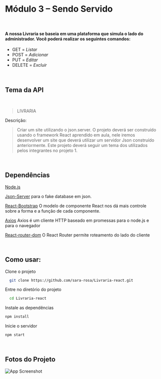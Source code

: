 # Módulo 3 – Sendo Servido
<br>

#### A nossa Livraria se baseia em uma plataforma que simula o lado do administrador. Você poderá realizar os seguintes comandos:

- GET = <i>Listar</i>
 - POST = <i>Adicionar</i>
 - PUT = <i>Editar</i>
 - DELETE = <i>Excluir</i>
 
 <br>




## Tema da API
<br>

>LIVRARIA

Descrição:
>Criar um site utilizando o json.server.
O projeto deverá ser construído usando o framework React
aprendido em aula, nele iremos desenvolver um site que
deverá utilizar um servidor Json construído anteriormente.
Este projeto deverá seguir um tema dos utilizados pelos
integrantes no projeto 1.

<br>

## Dependências
[Node.js](https://nodejs.org/en/)

[Json-Server](https://github.com/typicode/json-server) para o fake database em json.

[React-Bootstrap](https://react-bootstrap.github.io/) O modelo de componente React nos dá mais controle sobre a forma e a função de cada componente.

[Axios](https://axios-http.com/ptbr/) Axios é um cliente HTTP baseado em promessas para o node.js e para o navegador

[React-router-dom](https://reactrouter.com/en/main) O React Router permite roteamento do lado do cliente

<br>



## Como usar:

Clone o projeto

```bash
  git clone https://github.com/sara-rosa/Livraria-react.git
```

Entre no diretório do projeto

```bash
  cd Livraria-react
```
Instale as dependências
```bash
npm install
```
Inicie o servidor
```bash
npm start
```
<br>

## Fotos do Projeto
![App Screenshot](./.github/Screen-1.png)
